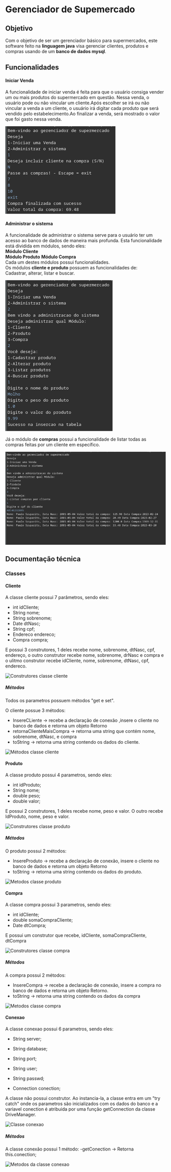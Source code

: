 # Gerenciador de Supemercado

## Objetivo
Com o objetivo de ser um gerenciador básico para supermercados, este software feito na **linguagem java** visa gerenciar clientes, produtos e compras usando de um **banco de dados mysql**.

## Funcionalidades

#### Iniciar Venda   

A funcionalidade de iniciar venda é feita para que o usuário consiga vender um ou mais produtos do supermercado em questão. Nessa venda, o usuário pode ou não vincular um cliente.Após escolher se irá ou não vincular a venda a um cliente, o usuário irá digitar cada produto que será vendido pelo estabelecimento.Ao finalizar a venda, será mostrado o valor que foi gasto nessa venda.  

![Imagem exemplo de uma venda sem cliente](imgs/VendaSemCliente.png)  

#### Administrar o sistema  

A funcionalidade de administrar o sistema serve para o usuário ter um acesso ao banco de dados de maneira mais profunda. Esta funcionalidade está dividida em módulos, sendo eles:  
**Módulo Cliente**  
**Módulo Produto** 
**Módulo Compra**  
Cada um destes módulos possui funcionalidades.  
Os módulos **cliente e produto** possuem as funcionalidades de:  
Cadastrar, alterar, listar e buscar.  

![Imagem exemplo de um cadastro de produto](imgs/ExemploCadastroProduto.png)  

Já o módulo de **compras** possui a funcionalidade de listar todas as compras feitas por um cliente em específico.  

![Imagem exemplo de uma listagem de compra por cliente](imgs/ExemploListagemCompras.png)

## Documentação técnica  

### Classes  

#### Cliente  

A classe cliente possui 7 parâmetros, sendo eles:
-	int idCliente;
-	String nome;
-	String sobrenome;
-	Date dtNasc;
-	String cpf;
-	Endereco endereco;
-	Compra compra;

E possui 3 construtores, 1 deles recebe nome, sobrenome, dtNasc, cpf, endereço, o outro construtor recebe nome, sobrenome, drNasc e compra e o ulitmo construtor recebe idCliente, nome, sobrenome, dtNasc, cpf, endereco.  

![Construtores classe cliente]()

##### Métodos

Todos os parametros possuem métodos "get e set".  

O cliente possue 3 métodos:  
- InsereCLiente -> recebe a declaração de conexão ,insere o cliente no banco de dados e retorna um objeto Retorno
- retornaClienteMaisCompra -> retorna uma string que contém nome, sobrenome, dtNasc, e compra
- toString -> retorna uma string contendo os dados do cliente.  

![Métodos classe cliente]()  

#### Produto

A classe produto possui 4 parametros, sendo eles:
-	int idProduto;
-	String nome;
-	double peso;
-	double valor;  

E possui 2 construtores, 1 deles recebe nome, peso e valor. O outro recebe IdProduto, nome, peso e valor.  

![Construtores classe produto]()  

##### Métodos  

O produto possui 2 métodos:
- InsereProduto -> recebe a declaração de conexão, insere o cliente no banco de dados e retorna um objeto Retorno
- toString -> retorna uma string contendo os dados do produto.  

![Metodos classe produto]()  


#### Compra  

A classe compra possui 3 parametros, sendo eles:
-	int idCliente;
-	double somaCompraCliente;
-	Date dtCompra;  

E possui um construtor que recebe, idCliente, somaCompraCliente, dtCompra  

![Construtores classe compra]()

##### Métodos  

A compra possui 2 métodos:
- InsereCompra -> recebe a declaração de conexão, insere a compra no banco de dados e retorna um objeto Retorno.
- toString -> retorna uma string contendo os dados da compra  

![Metodos classe compra]()  

#### Conexao

A classe conexao possui 6 parametros, sendo eles:  

- String server;
- String database;
- String port;               
- String user;
- String passwd;
	
- Connection conection;

A classe não possui construtor. Ao instancia-la, a classe entra em um "try catch" onde os parametros são inicializados com os dados do banco e a variavel conection é atribuida por uma função getConnection da classe DriveManager.  

![Classe conexao]()

##### Métodos  

A classe conexão possui 1 método:
-getConection -> Retorna this.conection;  
    
![Metodos da classe conexao]()  
